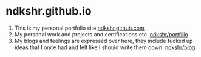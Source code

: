 # ndkshr.github.io

1. This is my personal portfolio site [ndkshr.github.com](https://ndkshr.github.com)
2. My personal work and projects and certifications etc. [ndkshr/portfilio](https://ndkshr.github.com/portfolio)
3. My blogs and feelings are expressed over here, they include fucked up ideas that I once had and felt like I should write them down. [ndkshr/blog](https://ndkshr.github.com/blog)
